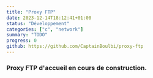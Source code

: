 ```yaml
---
title: "Proxy FTP"
date: 2023-12-14T18:12:41+01:00
status: "Développement"
categories: ["c", "network"]
summary: "TODO"
progress: 0
github: https://github.com/CaptainBoulbi/proxy-ftp
---
```


### Proxy FTP d'accueil en cours de construction.
